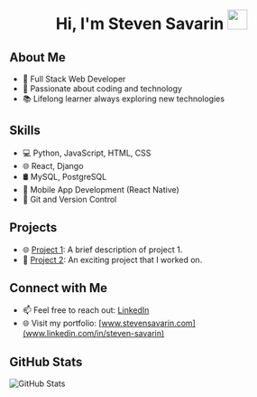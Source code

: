<h1 align="center"><b>Hi, I'm Steven Savarin </b><img src="https://media.giphy.com/media/hvRJCLFzcasrR4ia7z/giphy.gif" width="35"></h1>

## About Me
- 🌟 Full Stack Web Developer
- 🚀 Passionate about coding and technology
- 📚 Lifelong learner always exploring new technologies

## Skills
- 💻 Python, JavaScript, HTML, CSS
- 🌐 React, Django
- 🛢️ MySQL, PostgreSQL
- 📱 Mobile App Development (React Native)
- 🚀 Git and Version Control

## Projects
- 🌐 [Project 1](link-to-project-1): A brief description of project 1.
- 🌟 [Project 2](link-to-project-2): An exciting project that I worked on.

## Connect with Me
- 📫 Feel free to reach out: [LinkedIn](https://www.linkedin.com/in/your-profile)
- 🌐 Visit my portfolio: [www.stevensavarin.com](www.linkedin.com/in/steven-savarin)

## GitHub Stats
![GitHub Stats](https://github-readme-stats.vercel.app/api?username=your-username&show_icons=true&theme=dark)

